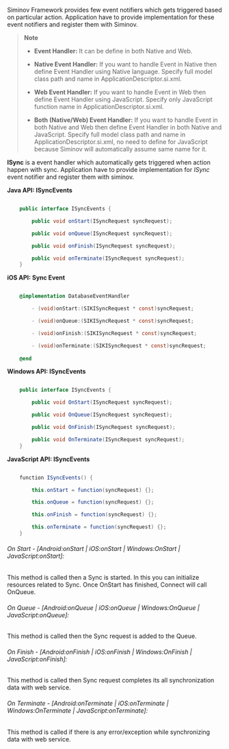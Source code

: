 Siminov Framework provides few event notifiers which gets triggered based on particular action. Application have to provide implementation for these event notifiers and register them with Siminov.

> **Note**
>
> - **Event Handler:** It can be define in both Native and Web.
>
> - **Native Event Handler:** If you want to handle Event in Native then define Event Handler using Native language. Specify full model class path and name in ApplicationDescriptor.si.xml.
>
> - **Web Event Handler:** If you want to handle Event in Web then define Event Handler using JavaScript. Specify only JavaScript function name in ApplicationDescriptor.si.xml.
>
> - **Both (Native/Web) Event Handler:** If you want to handle Event in both Native and Web then define Event Handler in both Native and JavaScript. Specify full model class path and name in ApplicationDescriptor.si.xml, no need to define for JavaScript because Siminov will automatically assume same name for it.


**ISync** is a event handler which automatically gets triggered when action happen with sync. Application have to provide implementation for _ISync_ event notifier and register them with siminov.


**Java API: ISyncEvents**

```java

    public interface ISyncEvents {

        public void onStart(ISyncRequest syncRequest);

        public void onQueue(ISyncRequest syncRequest);

        public void onFinish(ISyncRequest syncRequest);

        public void onTerminate(ISyncRequest syncRequest);
    }

```

**iOS API: Sync Event**

```objective-c

    @implementation DatabaseEventHandler

        - (void)onStart:(SIKISyncRequest * const)syncRequest;

        - (void)onQueue:(SIKISyncRequest * const)syncRequest;

        - (void)onFinish:(SIKISyncRequest * const)syncRequest;

        - (void)onTerminate:(SIKISyncRequest * const)syncRequest;
    
    @end

```

**Windows API: ISyncEvents**

```java

    public interface ISyncEvents {

        public void OnStart(ISyncRequest syncRequest);

        public void OnQueue(ISyncRequest syncRequest);

        public void OnFinish(ISyncRequest syncRequest);

        public void OnTerminate(ISyncRequest syncRequest);
    }

```


**JavaScript API: ISyncEvents**

```java

    function ISyncEvents() {

        this.onStart = function(syncRequest) {};

        this.onQueue = function(syncRequest) {};

        this.onFinish = function(syncRequest) {};

        this.onTerminate = function(syncRequest) {};
    }

```



###### On Start - [Android:onStart | iOS:onStart | Windows:OnStart | JavaScript:onStart]:
 
This method is called then a Sync is started. In this you can initialize resources related to Sync. Once OnStart has finished, Connect will call OnQueue.

###### On Queue - [Android:onQueue | iOS:onQueue | Windows:OnQueue | JavaScript:onQueue]:
This method is called then the Sync request is added to the Queue.


###### On Finish - [Android:onFinish | iOS:onFinish | Windows:OnFinish | JavaScript:onFinish]:
This method is called then Sync request completes its all synchronization data with web service.


###### On Terminate - [Android:onTerminate | iOS:onTerminate | Windows:OnTerminate | JavaScript:onTerminate]:
This method is called if there is any error/exception while synchronizing data with web service.
